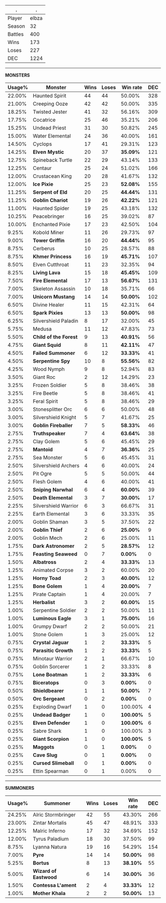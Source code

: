 .|.
|-|-
Player|elbza
Season|32
Battles|400
Wins|173
Loses|227
DEC|1224

---
**MONSTERS**

Usage%|Monster|Wins|Loses|Win rate|DEC|
-|-|-|-|-|-|
22.00%|Haunted Spirit|44|44|50.00%|328|
21.00%|Creeping Ooze|42|42|50.00%|335|
18.25%|Twisted Jester|41|32|56.16%|309|
17.75%|Cocatrice|25|46|35.21%|206|
15.25%|Undead Priest|31|30|50.82%|245|
15.00%|Water Elemental|24|36|40.00%|161|
14.50%|Cyclops|17|41|29.31%|123|
14.25%|**Elven Mystic**|20|37|**35.09%**|121|
12.75%|Spineback Turtle|22|29|43.14%|133|
12.25%|Centaur|25|24|51.02%|166|
12.00%|Crustacean King|20|28|41.67%|132|
12.00%|**Ice Pixie**|25|23|**52.08%**|155|
11.25%|**Serpent of Eld**|20|25|**44.44%**|131|
11.25%|**Goblin Chariot**|19|26|**42.22%**|121|
11.00%|Haunted Spider|19|25|43.18%|132|
10.25%|Peacebringer|16|25|39.02%|87|
10.00%|Enchanted Pixie|17|23|42.50%|104|
9.25%|Kobold Miner|11|26|29.73%|97|
9.00%|**Tower Griffin**|16|20|**44.44%**|95|
8.75%|Cerberus|10|25|28.57%|88|
8.75%|**Khmer Princess**|16|19|**45.71%**|107|
8.50%|Elven Cutthroat|11|23|32.35%|94|
8.25%|**Living Lava**|15|18|**45.45%**|109|
7.50%|**Fire Elemental**|17|13|**56.67%**|131|
7.00%|Skeleton Assassin|10|18|35.71%|66|
7.00%|**Unicorn Mustang**|14|14|**50.00%**|102|
6.50%|Divine Healer|11|15|42.31%|64|
6.50%|**Spark Pixies**|13|13|**50.00%**|98|
6.25%|Silvershield Paladin|8|17|32.00%|45|
5.75%|Medusa|11|12|47.83%|73|
5.50%|**Child of the Forest**|9|13|**40.91%**|56|
4.75%|**Giant Squid**|8|11|**42.11%**|47|
4.50%|**Failed Summoner**|6|12|**33.33%**|41|
4.50%|**Serpentine Spy**|10|8|**55.56%**|82|
4.25%|Wood Nymph|9|8|52.94%|83|
3.50%|Giant Roc|2|12|14.29%|23|
3.25%|Frozen Soldier|5|8|38.46%|38|
3.25%|Fire Beetle|5|8|38.46%|41|
3.25%|Feral Spirit|5|8|38.46%|29|
3.00%|Stonesplitter Orc|6|6|50.00%|48|
3.00%|Silvershield Knight|5|7|41.67%|25|
3.00%|**Goblin Fireballer**|7|5|**58.33%**|46|
2.75%|**Truthspeaker**|7|4|**63.64%**|38|
2.75%|Clay Golem|5|6|45.45%|29|
2.75%|**Mantoid**|4|7|**36.36%**|25|
2.75%|Sea Monster|5|6|45.45%|31|
2.50%|Silvershield Archers|4|6|40.00%|24|
2.50%|Pit Ogre|5|5|50.00%|44|
2.50%|Flesh Golem|4|6|40.00%|41|
2.50%|**Sniping Narwhal**|6|4|**60.00%**|39|
2.50%|**Death Elemental**|3|7|**30.00%**|17|
2.25%|Silvershield Warrior|6|3|66.67%|31|
2.25%|Earth Elemental|3|6|33.33%|35|
2.00%|Goblin Shaman|3|5|37.50%|22|
2.00%|**Goblin Thief**|2|6|**25.00%**|9|
2.00%|Goblin Mech|2|6|25.00%|11|
1.75%|**Dark Astronomer**|2|5|**28.57%**|12|
1.75%|**Feasting Seaweed**|0|7|**0.00%**|0|
1.50%|**Albatross**|2|4|**33.33%**|13|
1.25%|Animated Corpse|3|2|60.00%|20|
1.25%|**Horny Toad**|2|3|**40.00%**|12|
1.25%|**Bone Golem**|1|4|**20.00%**|7|
1.25%|Pirate Captain|1|4|20.00%|7|
1.25%|**Herbalist**|3|2|**60.00%**|15|
1.00%|Serpentine Soldier|2|2|50.00%|11|
1.00%|**Luminous Eagle**|3|1|**75.00%**|16|
1.00%|Grumpy Dwarf|2|2|50.00%|21|
1.00%|Stone Golem|1|3|25.00%|12|
0.75%|**Crystal Jaguar**|1|2|**33.33%**|5|
0.75%|**Parasitic Growth**|1|2|**33.33%**|5|
0.75%|Minotaur Warrior|2|1|66.67%|10|
0.75%|Goblin Sorcerer|1|2|33.33%|8|
0.75%|**Lone Boatman**|1|2|**33.33%**|6|
0.75%|**Biceratops**|0|3|**0.00%**|0|
0.50%|**Shieldbearer**|1|1|**50.00%**|7|
0.50%|**Orc Sergeant**|0|2|**0.00%**|0|
0.25%|Exploding Dwarf|1|0|100.00%|4|
0.25%|**Undead Badger**|1|0|**100.00%**|5|
0.25%|**Elven Defender**|1|0|**100.00%**|6|
0.25%|Sabre Shark|1|0|100.00%|3|
0.25%|**Giant Scorpion**|1|0|**100.00%**|5|
0.25%|**Maggots**|0|1|**0.00%**|0|
0.25%|**Cave Slug**|0|1|**0.00%**|0|
0.25%|**Cursed Slimeball**|0|1|**0.00%**|0|
0.25%|Ettin Spearman|0|1|0.00%|0|

---
**SUMMONERS**

Usage%|Summoner|Wins|Loses|Win rate|DEC|
-|-|-|-|-|-|
24.25%|Alric Stormbringer|42|55|43.30%|266|
23.00%|Zintar Mortalis|45|47|48.91%|333|
12.25%|Malric Inferno|17|32|34.69%|152|
12.00%|Tyrus Paladium|18|30|37.50%|99|
8.75%|Lyanna Natura|19|16|54.29%|154|
7.00%|**Pyre**|14|14|**50.00%**|98|
5.25%|**Bortus**|8|13|**38.10%**|55|
5.00%|**Wizard of Eastwood**|6|14|**30.00%**|36|
1.50%|**Contessa L'ament**|2|4|**33.33%**|12|
1.00%|**Mother Khala**|2|2|**50.00%**|13|
